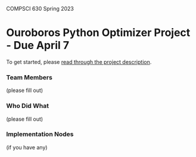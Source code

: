 COMPSCI 630 Spring 2023
# Ouroboros Python Optimizer Project - Due April 7

To get started, please [read through the project description](description.md).

### Team Members
(please fill out)

### Who Did What
(please fill out)

### Implementation Nodes
(if you have any)
